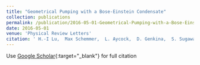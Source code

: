 ```yaml
---
title: "Geometrical Pumping with a Bose-Einstein Condensate"
collection: publications
permalink: /publication/2016-05-01-Geometrical-Pumping-with-a-Bose-Einstein-Condensate
date: 2016-05-01
venue: 'Physical Review Letters'
citation: ' H.-I Lu,  Max Schemmer,  L. Aycock,  D. Genkina,  S. Sugawa,  I. Spielman, &quot;Geometrical Pumping with a Bose-Einstein Condensate.&quot; Physical Review Letters, 2016.'
---
```

Use [Google Scholar](https://scholar.google.com/scholar?q=Geometrical+Pumping+with+a+Bose+Einstein+Condensate){:target="_blank"} for full citation